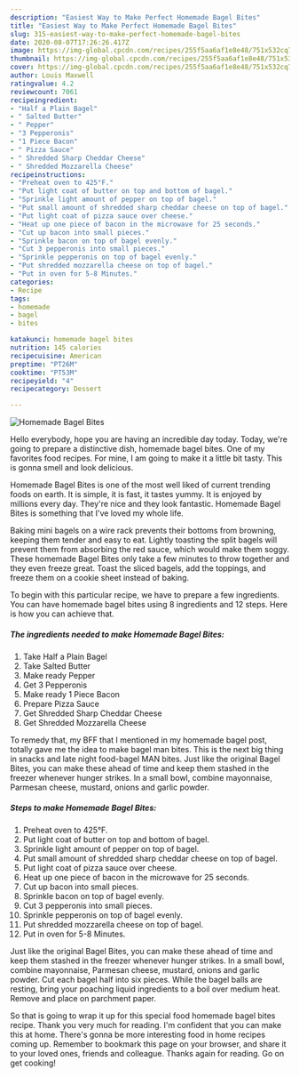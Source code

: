 ```yaml
---
description: "Easiest Way to Make Perfect Homemade Bagel Bites"
title: "Easiest Way to Make Perfect Homemade Bagel Bites"
slug: 315-easiest-way-to-make-perfect-homemade-bagel-bites
date: 2020-08-07T17:26:26.417Z
image: https://img-global.cpcdn.com/recipes/255f5aa6af1e8e48/751x532cq70/homemade-bagel-bites-recipe-main-photo.jpg
thumbnail: https://img-global.cpcdn.com/recipes/255f5aa6af1e8e48/751x532cq70/homemade-bagel-bites-recipe-main-photo.jpg
cover: https://img-global.cpcdn.com/recipes/255f5aa6af1e8e48/751x532cq70/homemade-bagel-bites-recipe-main-photo.jpg
author: Louis Maxwell
ratingvalue: 4.2
reviewcount: 7061
recipeingredient:
- "Half a Plain Bagel"
- " Salted Butter"
- " Pepper"
- "3 Pepperonis"
- "1 Piece Bacon"
- " Pizza Sauce"
- " Shredded Sharp Cheddar Cheese"
- " Shredded Mozzarella Cheese"
recipeinstructions:
- "Preheat oven to 425°F."
- "Put light coat of butter on top and bottom of bagel."
- "Sprinkle light amount of pepper on top of bagel."
- "Put small amount of shredded sharp cheddar cheese on top of bagel."
- "Put light coat of pizza sauce over cheese."
- "Heat up one piece of bacon in the microwave for 25 seconds."
- "Cut up bacon into small pieces."
- "Sprinkle bacon on top of bagel evenly."
- "Cut 3 pepperonis into small pieces."
- "Sprinkle pepperonis on top of bagel evenly."
- "Put shredded mozzarella cheese on top of bagel."
- "Put in oven for 5-8 Minutes."
categories:
- Recipe
tags:
- homemade
- bagel
- bites

katakunci: homemade bagel bites 
nutrition: 145 calories
recipecuisine: American
preptime: "PT26M"
cooktime: "PT53M"
recipeyield: "4"
recipecategory: Dessert

---
```



![Homemade Bagel Bites](https://img-global.cpcdn.com/recipes/255f5aa6af1e8e48/751x532cq70/homemade-bagel-bites-recipe-main-photo.jpg)

Hello everybody, hope you are having an incredible day today. Today, we're going to prepare a distinctive dish, homemade bagel bites. One of my favorites food recipes. For mine, I am going to make it a little bit tasty. This is gonna smell and look delicious.

Homemade Bagel Bites is one of the most well liked of current trending foods on earth. It is simple, it is fast, it tastes yummy. It is enjoyed by millions every day. They're nice and they look fantastic. Homemade Bagel Bites is something that I've loved my whole life.

Baking mini bagels on a wire rack prevents their bottoms from browning, keeping them tender and easy to eat. Lightly toasting the split bagels will prevent them from absorbing the red sauce, which would make them soggy. These homemade Bagel Bites only take a few minutes to throw together and they even freeze great. Toast the sliced bagels, add the toppings, and freeze them on a cookie sheet instead of baking.


To begin with this particular recipe, we have to prepare a few ingredients. You can have homemade bagel bites using 8 ingredients and 12 steps. Here is how you can achieve that.

<!--inarticleads1-->

##### The ingredients needed to make Homemade Bagel Bites:

1. Take Half a Plain Bagel
1. Take  Salted Butter
1. Make ready  Pepper
1. Get 3 Pepperonis
1. Make ready 1 Piece Bacon
1. Prepare  Pizza Sauce
1. Get  Shredded Sharp Cheddar Cheese
1. Get  Shredded Mozzarella Cheese


To remedy that, my BFF that I mentioned in my homemade bagel post, totally gave me the idea to make bagel man bites. This is the next big thing in snacks and late night food-bagel MAN bites. Just like the original Bagel Bites, you can make these ahead of time and keep them stashed in the freezer whenever hunger strikes. In a small bowl, combine mayonnaise, Parmesan cheese, mustard, onions and garlic powder. 

<!--inarticleads2-->

##### Steps to make Homemade Bagel Bites:

1. Preheat oven to 425°F.
1. Put light coat of butter on top and bottom of bagel.
1. Sprinkle light amount of pepper on top of bagel.
1. Put small amount of shredded sharp cheddar cheese on top of bagel.
1. Put light coat of pizza sauce over cheese.
1. Heat up one piece of bacon in the microwave for 25 seconds.
1. Cut up bacon into small pieces.
1. Sprinkle bacon on top of bagel evenly.
1. Cut 3 pepperonis into small pieces.
1. Sprinkle pepperonis on top of bagel evenly.
1. Put shredded mozzarella cheese on top of bagel.
1. Put in oven for 5-8 Minutes.


Just like the original Bagel Bites, you can make these ahead of time and keep them stashed in the freezer whenever hunger strikes. In a small bowl, combine mayonnaise, Parmesan cheese, mustard, onions and garlic powder. Cut each bagel half into six pieces. While the bagel balls are resting, bring your poaching liquid ingredients to a boil over medium heat. Remove and place on parchment paper. 

So that is going to wrap it up for this special food homemade bagel bites recipe. Thank you very much for reading. I'm confident that you can make this at home. There's gonna be more interesting food in home recipes coming up. Remember to bookmark this page on your browser, and share it to your loved ones, friends and colleague. Thanks again for reading. Go on get cooking!
